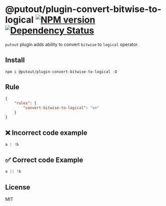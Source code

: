 # @putout/plugin-convert-bitwise-to-logical [![NPM version][NPMIMGURL]][NPMURL] [![Dependency Status][DependencyStatusIMGURL]][DependencyStatusURL]

[NPMIMGURL]: https://img.shields.io/npm/v/@putout/plugin-convert-bitwise-to-logical.svg?style=flat&longCache=true
[NPMURL]: https://npmjs.org/package/@putout/plugin-convert-bitwise-to-logical "npm"
[DependencyStatusURL]: https://david-dm.org/coderaiser/putout?path=packages/plugin-convert-bitwise-to-logical
[DependencyStatusIMGURL]: https://david-dm.org/coderaiser/putout.svg?path=packages/plugin-convert-bitwise-to-logical

`putout` plugin adds ability to convert `bitwise` to `logical` operator.

## Install

```
npm i @putout/plugin-convert-bitwise-to-logical -D
```

## Rule

```json
{
    "rules": {
        "convert-bitwise-to-logical": "on"
    }
}
```

## ❌ Incorrect code example

```js
a | !b
```

## ✅ Correct code Example

```js
a || !b
```

## License

MIT
